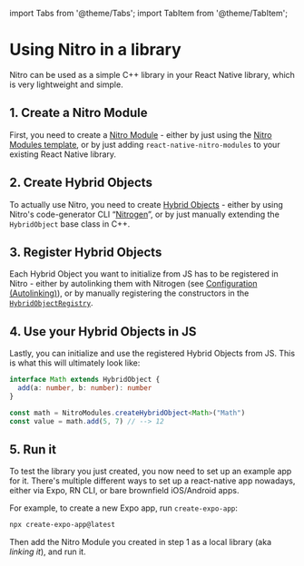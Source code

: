---
---

import Tabs from '@theme/Tabs';
import TabItem from '@theme/TabItem';

# Using Nitro in a library

Nitro can be used as a simple C++ library in your React Native library, which is very lightweight and simple.

## 1. Create a Nitro Module

First, you need to create a [Nitro Module](nitro-modules) - either by just using the [Nitro Modules template](https://github.com/mrousavy/nitro/tree/main/packages/template), or by just adding `react-native-nitro-modules` to your existing React Native library.

## 2. Create Hybrid Objects

To actually use Nitro, you need to create [Hybrid Objects](hybrid-objects) - either by using Nitro's code-generator CLI “[Nitrogen](nitrogen)”, or by just manually extending the `HybridObject` base class in C++.

## 3. Register Hybrid Objects

Each Hybrid Object you want to initialize from JS has to be registered in Nitro - either by autolinking them with Nitrogen (see [Configuration (Autolinking)](configuration-nitro-json)), or by manually registering the constructors in the [`HybridObjectRegistry`](https://github.com/mrousavy/nitro/blob/main/packages/react-native-nitro-modules/cpp/registry/HybridObjectRegistry.hpp).

## 4. Use your Hybrid Objects in JS

Lastly, you can initialize and use the registered Hybrid Objects from JS. This is what this will ultimately look like:

```ts
interface Math extends HybridObject {
  add(a: number, b: number): number
}

const math = NitroModules.createHybridObject<Math>("Math")
const value = math.add(5, 7) // --> 12
```

## 5. Run it

To test the library you just created, you now need to set up an example app for it.
There's multiple different ways to set up a react-native app nowadays, either via Expo, RN CLI, or bare brownfield iOS/Android apps.

For example, to create a new Expo app, run `create-expo-app`:

```sh
npx create-expo-app@latest
```

Then add the Nitro Module you created in step 1 as a local library (aka _linking it_), and run it.
